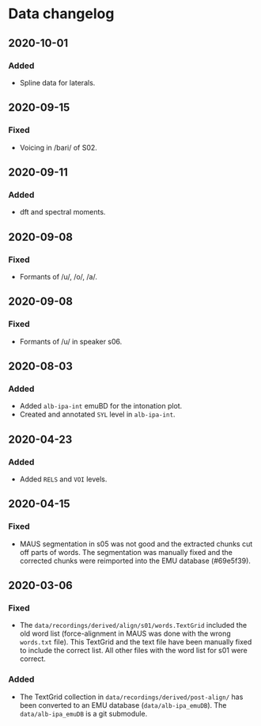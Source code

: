 # Data changelog

## 2020-10-01
### Added
- Spline data for laterals.

## 2020-09-15
### Fixed
- Voicing in /bari/ of S02.

## 2020-09-11
### Added
- dft and spectral moments.

## 2020-09-08
### Fixed
- Formants of /u/, /o/, /a/.

## 2020-09-08
### Fixed
- Formants of /u/ in speaker s06.

## 2020-08-03
### Added
- Added `alb-ipa-int` emuBD for the intonation plot.
- Created and annotated `SYL` level in `alb-ipa-int`.

## 2020-04-23
### Added
- Added `RELS` and `VOI` levels.

## 2020-04-15
### Fixed
- MAUS segmentation in s05 was not good and the extracted chunks cut off parts of words. The segmentation was manually fixed and the corrected chunks were reimported into the EMU database (#69e5f39).

## 2020-03-06
### Fixed
- The `data/recordings/derived/align/s01/words.TextGrid` included the old word list (force-alignment in MAUS was done with the wrong `words.txt` file). This TextGrid and the text file have been manually fixed to include the correct list. All other files with the word list for s01 were correct.

### Added
- The TextGrid collection in `data/recordings/derived/post-align/` has been converted to an EMU database (`data/alb-ipa_emuDB`). The `data/alb-ipa_emuDB` is a git submodule.

